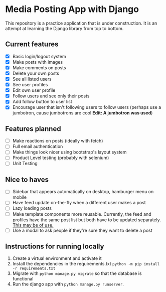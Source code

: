 # Media Posting App with Django
This repository is a practice application that is under construction. It is an attempt at learning the Django library from top to bottom.

## Current features
- [x] Basic login/logout system
- [x] Make posts with images
- [x] Make comments on posts
- [x] Delete your own posts
- [x] See all listed users
- [x] See user profiles
- [x] Edit own user profile
- [x] Follow users and see only their posts
- [x] Add follow button to user list
- [x] Encourage user that isn't following users to follow users (perhaps use a jumbotron, cause jumbotrons are cool **Edit: A jumbotron was used**)
## Features planned
- [ ] Make reactions on posts (ideally with fetch)
- [ ] Full email authentication
- [ ] Make things look nicer using bootstrap's layout system
- [ ] Product Level testing (probably with selenium)
- [ ] Unit Testing

## Nice to haves
- [ ] Sidebar that appears automatically on desktop, hamburger menu on mobile
- [ ] Have feed update on-the-fly when a different user makes a post
- [ ] Lazy loading posts
- [ ] Make template components more reusable. Currently, the feed and profiles have the same post list but both have to be updated separately. [This may be of use.](https://stackoverflow.com/questions/9472034/how-to-make-a-reusable-template-in-django)
- [ ] Use a modal to ask people if they're sure they want to delete a post

## Instructions for running locally
1. Create a virtual environment and activate it
2. Install the dependencies in the requirements.txt `python -m pip install -r requirements.txt`
3. Migrate with `python manage.py migrate` so that the database is functional
4. Run the django app with `python manage.py runserver`.


